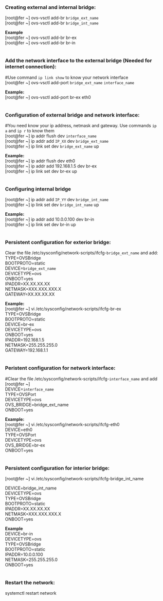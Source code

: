 ### **Creating external and internal bridge:**
[root@fer ~] ovs-vsctl add-br `bridge_ext_name`
<br />
[root@fer ~] ovs-vsctl add-br `bridge_int_name`
<br />

**Example**
<br />
[root@fer ~] ovs-vsctl add-br br-ex
<br />
[root@fer ~] ovs-vsctl add-br br-in
<br />
<br />

### **Add the network interface to the external bridge (Needed for internet connection):**

#Use command `ip link show` to know your network interface
<br />
[root@fer ~] ovs-vsctl add-port `bridge_ext_name` `interface_name`
<br />

**Example:**
<br />
[root@fer ~] ovs-vsctl add-port br-ex eth0
<br />
<br />

### Configuration of external bridge and network interface:
#You need know your ip address, netmask and gateway. Use commands `ip a` and `ip r` to know them
<br />
[root@fer ~] ip addr flush dev `interface_name`
<br />
[root@fer ~] ip addr add `IP_XX` dev `bridge_ext_name`
<br />
[root@fer ~] ip link set dev `bridge_ext_name` up
<br />

**Example:**
<br />
[root@fer ~] ip addr flush dev eth0
<br />
[root@fer ~] ip addr add 192.168.1.5 dev br-ex
<br />
[root@fer ~] ip link set dev br-ex up
<br />
<br />

### Configuring internal bridge

[root@fer ~] ip addr add `IP_YY` dev `bridge_int_name`
<br />
[root@fer ~] ip link set dev `bridge_int_name` up
<br />

**Example:**
<br />
[root@fer ~] ip addr add 10.0.0.100 dev br-in
<br />
[root@fer ~] ip link set dev br-in up
<br />
<br />

### Persistent configuration for exterior bridge:

Clear the file /etc/sysconfig/network-scripts/ifcfg-`bridge_ext_name` and add:
<br />
TYPE=OVSBridge
<br />
BOOTPROTO=static
<br />
DEVICE=`bridge_ext_name`
<br />
DEVICETYPE=ovs
<br />
ONBOOT=yes
<br />
IPADDR=XX.XX.XX.XX
<br />
NETMASK=XXX.XXX.XXX.X
<br />
GATEWAY=XX.XX.XX.XX
<br />

**Example:**
<br />
[root@fer ~] vi /etc/sysconfig/network-scripts/ifcfg-br-ex
<br />
TYPE=OVSBridge
<br />
BOOTPROTO=static
<br />
DEVICE=br-ex
<br />
DEVICETYPE=ovs
<br />
ONBOOT=yes
<br />
IPADDR=192.168.1.5
<br />
NETMASK=255.255.255.0
<br />
GATEWAY=192.168.1.1
<br />
<br />

### Peristent configuration for network interface:

#Clear the file /etc/sysconfig/network-scripts/ifcfg-`interface_name` and add
[root@fer ~] 
<br />
DEVICE=`interface_name`
<br />
TYPE=OVSPort
<br />
DEVICETYPE=ovs
<br />
OVS_BRIDGE=bridge_ext_name
<br />
ONBOOT=yes
<br />

**Example:**
<br />
[root@fer ~] vi /etc/sysconfig/network-scripts/ifcfg-eth0
<br />
DEVICE=eth0
<br />
TYPE=OVSPort
<br />
DEVICETYPE=ovs
<br />
OVS_BRIDGE=br-ex
<br />
ONBOOT=yes
<br />
<br />

### Persistent configuration for interior bridge:

[root@fer ~] vi /etc/sysconfig/network-scripts/ifcfg-bridge_int_name

DEVICE=bridge_int_name
<br />
DEVICETYPE=ovs
<br />
TYPE=OVSBridge
<br />
BOOTPROTO=static
<br />
IPADDR=XX.XX.XX.XX
<br />
NETMASK=XXX.XXX.XXX.X
<br />
ONBOOT=yes
<br />

**Example**
<br />
DEVICE=br-in
<br />
DEVICETYPE=ovs
<br />
TYPE=OVSBridge
<br />
BOOTPROTO=static
<br />
IPADDR=10.0.0.100
<br />
NETMASK=255.255.255.0
<br />
ONBOOT=yes
<br />
<br />

### Restart the network:

systemctl restart network
